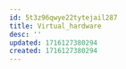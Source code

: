 ```yaml
---
id: 5t3z96qwye22tytejail287
title: Virtual_hardware
desc: ''
updated: 1716127380294
created: 1716127380294
---
```


